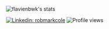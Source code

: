 ![flavienbwk's stats](https://github-readme-stats.vercel.app/api?username=flavienbwk)

[![Linkedin: robmarkcole](https://img.shields.io/badge/-Flavien%20Berwick-blue?style=flat-square&logo=Linkedin&logoColor=white&link=https://www.linkedin.com/in/flavienbwk/)](https://www.linkedin.com/in/flavienbwk/)
![Profile views](https://gpvc.arturio.dev/flavienbwk)
